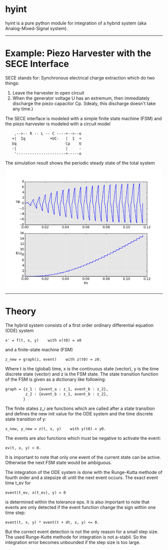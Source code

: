 # hyint

hyint is a pure python module for integration of a hybrid system (aka Analog-Mixed-Signal system).

----

# Example: Piezo Harvester with the SECE Interface

SECE stands for: Synchronous electrical charge extraction which do two things:

1. Leave the harvester in open circuit
2. When the generator voltage U has an extremum, then immediately
discharge the piezo capacitor Cp. (Idealy, this discharge doesn't
take any time.)

The SECE interface is modeled with a simple finite state machine (FSM)
and the piezo harvester is modeled with a circuit model

```text
    ,-->-- R -- L -- C ----+-->--o
   +|  Iq           +UC-   |  I  +
   Uq                      Cp    U
   -|                      |     -
    '----------------------+-----o
```

The simulation result shows the periodic steady state of the total system

![SECE simulation](./sece.png)

----

# Theory

The hybrid system consists of a first order ordinary differential equation
(ODE) system

    x' = f(t, x, y)    with x(t0) = x0

and a finite-state machine (FSM)

    z_new = graph(z, event)    with z(t0) = z0.

Where t is the (global) time, x is the continuous state (vector), y is
the time discrete state (vector) and z is the FSM state. The state
transition function of the FSM is given as a dictionary like following:

    graph = {z_1 : {event_a : z_1, event_b : z_2},
             z_2 : {event_b : z_1, event_b : z_2},
            }

The finite states z_i are functions which are called after a state
transition and defines the new init value for the ODE system and the time
discrete state transition of y:

    x_new, y_new = z(t, x, y)    with y(t0) = y0.

The events are also functions which must be negative to activate the
event:

    ev(t, x, y) < 0.

It is important to note that only one event of the current state can be
active. Otherwise the next FSM state would be ambiguous.

The integration of the ODE system is done with the Runge-Kutta methode of
fourth order and a stepsize dt until the next event occurs. The exact
event time t_ev for

    event(t_ev, x(t_ev), y) = 0

is determined within the tolerance eps. It is also important to note that
events are only detected if the event function change the sign within one
time step:

    event(t, x, y) * event(t + dt, x, y) <= 0.

But the correct event detection is not the only reason for a small step
size. The used Runge-Kutte methode for integration is not a-stabil. So the
integration error becomes unbounded if the step size is too large.
